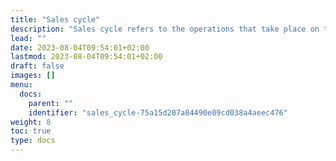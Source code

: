 ```yaml
---
title: "Sales cycle"
description: "Sales cycle refers to the operations that take place on the POS during a working day in the retail industry."
lead: ""
date: 2023-08-04T09:54:01+02:00
lastmod: 2023-08-04T09:54:01+02:00
draft: false
images: []
menu:
  docs:
    parent: ""
    identifier: "sales_cycle-75a15d207a84490e09cd038a4aeec476"
weight: 8
toc: true
type: docs
---
```


